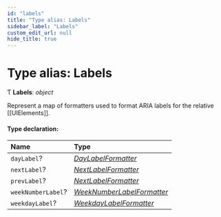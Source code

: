 ```yaml
---
id: "labels"
title: "Type alias: Labels"
sidebar_label: "Labels"
custom_edit_url: null
hide_title: true
---
```


# Type alias: Labels

Ƭ **Labels**: *object*

Represent a map of formatters used to format ARIA labels for the relative
[[UIElements]].

#### Type declaration:

Name | Type |
:------ | :------ |
`dayLabel`? | [*DayLabelFormatter*](daylabelformatter.md) |
`nextLabel`? | [*NextLabelFormatter*](nextlabelformatter.md) |
`prevLabel`? | [*NextLabelFormatter*](nextlabelformatter.md) |
`weekNumberLabel`? | [*WeekNumberLabelFormatter*](weeknumberlabelformatter.md) |
`weekdayLabel`? | [*WeekdayLabelFormatter*](weekdaylabelformatter.md) |
